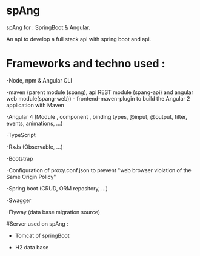 # spAng
spAng for : SpringBoot & Angular.

An api to develop a full stack api with spring boot and api. 



# Frameworks and techno used :
-Node, npm & Angular CLI

-maven (parent module (spang), api REST module (spang-api) and angular web module(spang-web)) -  frontend-maven-plugin to build the Angular 2 application with Maven

-Angular 4 (Module , component , binding types, @input, @output, filter, events, animations,  ...)

-TypeScript

-RxJs (Observable, ...)

-Bootstrap 

-Configuration of proxy.conf.json to prevent "web browser violation of the Same Origin Policy"

-Spring boot (CRUD, ORM repository, ...)

-Swagger

-Flyway (data base migration source)



#Server used on spAng :
- Tomcat of springBoot

- H2 data base


